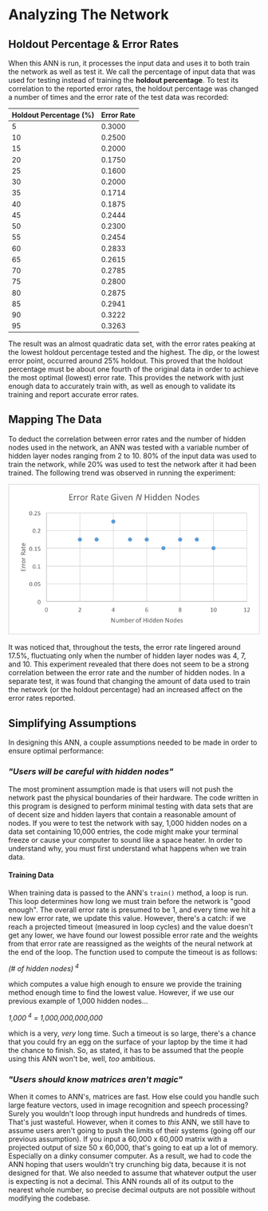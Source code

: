Analyzing The Network
=====================

Holdout Percentage & Error Rates
--------------------------------

When this ANN is run, it processes the input data and uses it to both train the network as well as test it. We call the percentage of input data that was used for testing instead of training the **holdout percentage**. To test its correlation to the reported error rates, the holdout percentage was changed a number of times and the error rate of the test data was recorded:

| Holdout Percentage (%)  | Error Rate    |
| ----------------------- | ------------- |
| 5                       | 0.3000        |
| 10                      | 0.2500        |
| 15                      | 0.2000        |
| 20                      | 0.1750        |
| 25                      | 0.1600        |
| 30                      | 0.2000        |
| 35                      | 0.1714        |
| 40                      | 0.1875        |
| 45                      | 0.2444        |
| 50                      | 0.2300        |
| 55                      | 0.2454        |
| 60                      | 0.2833        |
| 65                      | 0.2615        |
| 70                      | 0.2785        |
| 75                      | 0.2800        |
| 80                      | 0.2875        |
| 85                      | 0.2941        |
| 90                      | 0.3222        |
| 95                      | 0.3263        |

The result was an almost quadratic data set, with the error rates peaking at the lowest holdout percentage tested and the highest. The dip, or the lowest error point, occurred around 25% holdout. This proved that the holdout percentage must be about one fourth of the original data in order to achieve the most optimal (lowest) error rate. This provides the network with just enough data to accurately train with, as well as enough to validate its training and report accurate error rates.

Mapping The Data
----------------
To deduct the correlation between error rates and the number of hidden nodes used in the network, an ANN was tested with a variable number of hidden layer nodes ranging from 2 to 10. 80% of the input data was used to train the network, while 20% was used to test the network after it had been trained. The following trend was observed in running the experiment:

![Error Rate Given N Hidden Nodes](chart.png)

It was noticed that, throughout the tests, the error rate lingered around 17.5%, fluctuating only when the number of hidden layer nodes was 4, 7, and 10. This experiment revealed that there does not seem to be a strong correlation between the error rate and the number of hidden nodes. In a separate test, it was found that changing the amount of data used to train the network (or the holdout percentage) had an increased affect on the error rates reported.

Simplifying Assumptions
-----------------------
In designing this ANN, a couple assumptions needed to be made in order to ensure optimal performance:

### _"Users will be careful with hidden nodes"_
The most prominent assumption made is that users will not push the network past the physical boundaries of their hardware. The code written in this program is designed to perform minimal testing with data sets that are of decent size and hidden layers that contain a reasonable amount of nodes. If you were to test the network with say, 1,000 hidden nodes on a data set containing 10,000 entries, the code might make your terminal freeze or cause your computer to sound like a space heater. In order to understand why, you must first understand what happens when we train data.

#### Training Data
When training data is passed to the ANN's `train()` method, a loop is run. This loop determines how long we must train before the network is "good enough". The overall error rate is presumed to be 1, and every time we hit a new low error rate, we update this value. However, there's a catch: if we reach a projected timeout (measured in loop cycles) and the value doesn't get any lower, we have found our lowest possible error rate and the weights from that error rate are reassigned as the weights of the neural network at the end of the loop. The function used to compute the timeout is as follows:

_(# of hidden nodes)<sup> 4</sup>_

which computes a value high enough to ensure we provide the training method enough time to find the lowest value. However, if we use our previous example of 1,000 hidden nodes...

_1,000<sup> 4</sup> = 1,000,000,000,000_

which is a very, *very* long time. Such a timeout is so large, there's a chance that you could fry an egg on the surface of your laptop by the time it had the chance to finish. So, as stated, it has to be assumed that the people using this ANN won't be, well, *too* ambitious.

### _"Users should know matrices aren't magic"_
When it comes to ANN's, matrices are fast. How else could you handle such large feature vectors, used in image recognition and speech processing? Surely you wouldn't loop through input hundreds and hundreds of times. That's just wasteful. However, when it comes to *this* ANN, we still have to assume users aren't going to push the limits of their systems (going off our previous assumption). If you input a 60,000 x 60,000 matrix with a projected output of size 50 x 60,000, that's going to eat up a lot of memory. Especially on a dinky consumer computer. As a result, we had to code the ANN hoping that users wouldn't try crunching big data, because it is not designed for that. We also needed to assume that whatever output the user is expecting is not a decimal. This ANN rounds all of its output to the nearest whole number, so precise decimal outputs are not possible without modifying the codebase.
